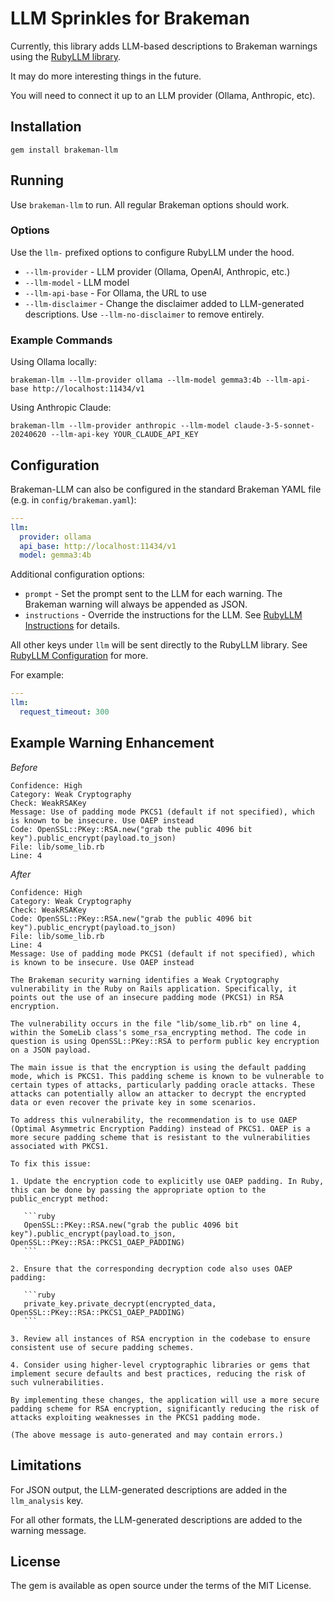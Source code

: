 # LLM Sprinkles for Brakeman

Currently, this library adds LLM-based descriptions to Brakeman warnings using the [RubyLLM library](https://rubyllm.com/).

It may do more interesting things in the future.

You will need to connect it up to an LLM provider (Ollama, Anthropic, etc).

## Installation

`gem install brakeman-llm`

## Running

Use `brakeman-llm` to run. All regular Brakeman options should work.

### Options

Use the `llm-` prefixed options to configure RubyLLM under the hood.

* `--llm-provider` - LLM provider (Ollama, OpenAI, Anthropic, etc.)
* `--llm-model` - LLM model 
* `--llm-api-base` - For Ollama, the URL to use
* `--llm-disclaimer` - Change the disclaimer added to LLM-generated descriptions. Use `--llm-no-disclaimer` to remove entirely.

### Example Commands

Using Ollama locally:

`brakeman-llm --llm-provider ollama --llm-model gemma3:4b --llm-api-base http://localhost:11434/v1`

Using Anthropic Claude:

`brakeman-llm --llm-provider anthropic --llm-model claude-3-5-sonnet-20240620 --llm-api-key YOUR_CLAUDE_API_KEY`

## Configuration

Brakeman-LLM can also be configured in the standard Brakeman YAML file (e.g. in `config/brakeman.yaml`):

```yaml
---
llm:
  provider: ollama
  api_base: http://localhost:11434/v1
  model: gemma3:4b
```

Additional configuration options:

* `prompt` - Set the prompt sent to the LLM for each warning. The Brakeman warning will always be appended as JSON.
* `instructions` - Override the instructions for the LLM. See [RubyLLM Instructions](https://rubyllm.com/guides/chat#guiding-the-ai-with-instructions) for details.

All other keys under `llm` will be sent directly to the RubyLLM library. See [RubyLLM Configuration](https://rubyllm.com/configuration) for more.

For example:

```yaml
---
llm:
  request_timeout: 300  
```

## Example Warning Enhancement

*Before*

    Confidence: High
    Category: Weak Cryptography
    Check: WeakRSAKey
    Message: Use of padding mode PKCS1 (default if not specified), which is known to be insecure. Use OAEP instead
    Code: OpenSSL::PKey::RSA.new("grab the public 4096 bit key").public_encrypt(payload.to_json)
    File: lib/some_lib.rb
    Line: 4


*After*

    Confidence: High
    Category: Weak Cryptography
    Check: WeakRSAKey
    Code: OpenSSL::PKey::RSA.new("grab the public 4096 bit key").public_encrypt(payload.to_json)
    File: lib/some_lib.rb
    Line: 4
    Message: Use of padding mode PKCS1 (default if not specified), which is known to be insecure. Use OAEP instead

    The Brakeman security warning identifies a Weak Cryptography vulnerability in the Ruby on Rails application. Specifically, it points out the use of an insecure padding mode (PKCS1) in RSA encryption.

    The vulnerability occurs in the file "lib/some_lib.rb" on line 4, within the SomeLib class's some_rsa_encrypting method. The code in question is using OpenSSL::PKey::RSA to perform public key encryption on a JSON payload.

    The main issue is that the encryption is using the default padding mode, which is PKCS1. This padding scheme is known to be vulnerable to certain types of attacks, particularly padding oracle attacks. These attacks can potentially allow an attacker to decrypt the encrypted data or even recover the private key in some scenarios.

    To address this vulnerability, the recommendation is to use OAEP (Optimal Asymmetric Encryption Padding) instead of PKCS1. OAEP is a more secure padding scheme that is resistant to the vulnerabilities associated with PKCS1.

    To fix this issue:

    1. Update the encryption code to explicitly use OAEP padding. In Ruby, this can be done by passing the appropriate option to the public_encrypt method:

       ```ruby
       OpenSSL::PKey::RSA.new("grab the public 4096 bit key").public_encrypt(payload.to_json, OpenSSL::PKey::RSA::PKCS1_OAEP_PADDING)
       ```

    2. Ensure that the corresponding decryption code also uses OAEP padding:

       ```ruby
       private_key.private_decrypt(encrypted_data, OpenSSL::PKey::RSA::PKCS1_OAEP_PADDING)
       ```

    3. Review all instances of RSA encryption in the codebase to ensure consistent use of secure padding schemes.

    4. Consider using higher-level cryptographic libraries or gems that implement secure defaults and best practices, reducing the risk of such vulnerabilities.

    By implementing these changes, the application will use a more secure padding scheme for RSA encryption, significantly reducing the risk of attacks exploiting weaknesses in the PKCS1 padding mode.

    (The above message is auto-generated and may contain errors.)

## Limitations

For JSON output, the LLM-generated descriptions are added in the `llm_analysis` key.

For all other formats, the LLM-generated descriptions are added to the warning message.

## License

The gem is available as open source under the terms of the MIT License.
